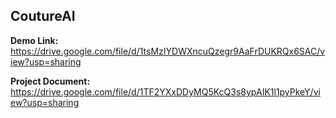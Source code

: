 ## CoutureAI

**Demo Link:**  
https://drive.google.com/file/d/1tsMzIYDWXncuQzegr9AaFrDUKRQx6SAC/view?usp=sharing

**Project Document:**  
https://drive.google.com/file/d/1TF2YXxDDyMQ5KcQ3s8ypAIK1l1pyPkeY/view?usp=sharing
